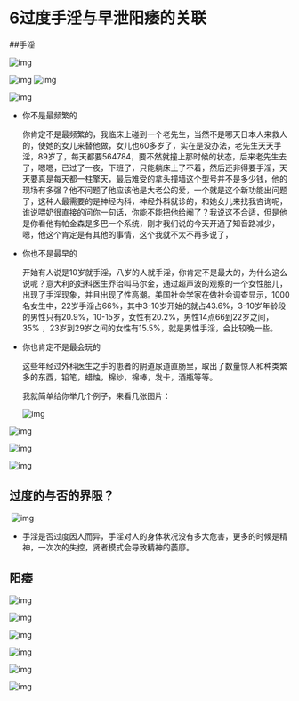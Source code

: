 # 6过度手淫与早泄阳痿的关联 

##手淫

![img](https://pic4.zhimg.com/v2-e5eb0ee8248afbdc7575a444344d943b_r.jpg) 

![img](https://pic4.zhimg.com/v2-954a48a8363c6a5d11e62c43f9371db5_r.jpg) ![img](https://pic2.zhimg.com/v2-4b8ac11da81124b6113a6026ed7adfa8_r.jpg) 

![img](https://pic1.zhimg.com/v2-de338c78ff2b02d435c6a28500d93e7d_r.jpg) 

* 你不是最频繁的

  你肯定不是最频繁的，我临床上碰到一个老先生，当然不是哪天日本人来救人的，使她的女儿来替他做，女儿也60多岁了，实在是没办法，老先生天天手淫，89岁了，每天都要564784，要不然就撞上那时候的状态，后来老先生去了，嗯嗯，已过了一夜，下班了，只能躺床上了不着，然后还非得要手淫，天天要真是每天都一柱擎天，最后难受的拿头撞墙这个型号并不是多少钱，他的现场有多强？他不问题了他应该他是大老公的爱，一个就是这个新功能出问题了，这种人最需要的是神经内科，神经外科就诊的，和她女儿来找我咨询呢，谁说喂奶很直接的问你一句话，你能不能把他给阉了？我说这不合适，但是他是你看他有帕金森是多巴一个系统，刚才我们说的今天开通了知音路减少，嗯，他这个肯定是有其他的事情，这个我就不太不再多说了，

* 你也不是最早的

  开始有人说是10岁就手淫，八岁的人就手淫，你肯定不是最大的，为什么这么说呢？意大利的妇科医生乔治叫马尔金，通过超声波的观察的一个女性胎儿，出现了手淫现象，并且出现了性高潮。美国社会学家在做社会调查显示，1000名女生中，22岁手淫占66%，其中3-10岁开始的就占43.6%，3-10岁年龄段的男性只有20.9%，10-15岁，女性有20.2%，男性14点66到22岁之间，35% ，23岁到29岁之间的女性有15.5%，就是男性手淫，会比较晚一些。

* 你也肯定不是最会玩的

  这些年经过外科医生之手的患者的阴道尿道直肠里，取出了数量惊人和种类繁多的东西，铅笔，蜡烛，棉纱，棉棒，发卡，酒瓶等等。

  我就简单给你举几个例子，来看几张图片：

  

  ![img](https://pic4.zhimg.com/v2-7f058331fad25e66d9f065f62d926d21_r.jpg) 

  

![img](https://pic3.zhimg.com/v2-567ffe4c189269adaf842e95e59c2a54_r.jpg) 

![img](https://pic2.zhimg.com/v2-3f05787fd8a578914b61822e46373e03_r.jpg) 

![img](https://pic3.zhimg.com/v2-67cd3c84f0e748cd904dfccfcd13e256_r.jpg) 

## 过度的与否的界限？

​	![img](https://pic3.zhimg.com/v2-d003336a769b87d8a0b55c763721bb86_r.jpg) 

* 手淫是否过度因人而异，手淫对人的身体状况没有多大危害，更多的时候是精神，一次次的失控，贤者模式会导致精神的萎靡。



##  阳痿

![img](https://pic4.zhimg.com/v2-6c4948042aca44f4217a1ddc635a984c_r.jpg) 



![img](https://pic2.zhimg.com/v2-63ba1c1d2be76839f15d1331344f6511_r.jpg) 

![img](https://pic2.zhimg.com/v2-f7bb2648aca07178fb838da64f287fc0_r.jpg) 

![img](https://pic2.zhimg.com/v2-5f8eab9afc720be840299958e42febd3_r.jpg) 

![img](https://pic3.zhimg.com/v2-56a3c60caf78202ec894124def4d4915_r.jpg) 

![img](https://pic4.zhimg.com/v2-c859214014c816b9d041dbcf66fa3d01_r.jpg) 

 